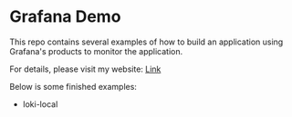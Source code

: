 # Grafana Demo

This repo contains several examples of how to build an application using Grafana's products to monitor the application.

For details, please visit my website: [Link](https://rulerchen.github.io/RulerChen-Website/docs/Observability/)

Below is some finished examples:

- loki-local
